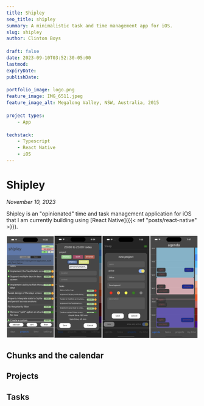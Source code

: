 ```yaml
---
title: Shipley
seo_title: shipley
summary: A minimalistic task and time management app for iOS.
slug: shipley
author: Clinton Boys

draft: false
date: 2023-09-10T03:52:30-05:00
lastmod: 
expiryDate: 
publishDate: 

portfolio_image: logo.png
feature_image: IMG_6511.jpeg
feature_image_alt: Megalong Valley, NSW, Australia, 2015

project types: 
    - App

techstack:
    - Typescript
    - React Native
    - iOS
---
```


# Shipley

*November 10, 2023*

Shipley is an "opinionated" time and task management application for iOS that I am currently building using [React Native]({{< ref "posts/react-native" >}}). 

![Labour force and Labor vote](shipley_scrns.png)

## Chunks and the calendar

## Projects

## Tasks

